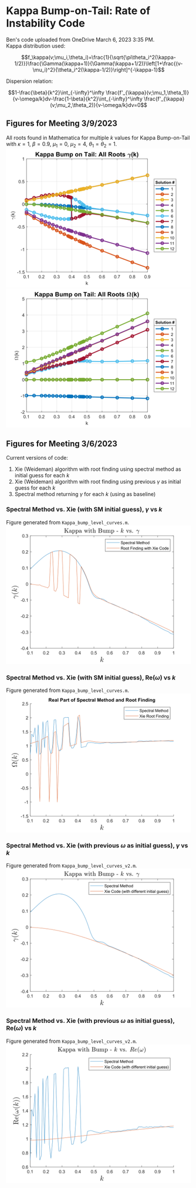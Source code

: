 # Kappa Bump-on-Tail: Rate of Instability Code
Ben's code uploaded from OneDrive March 6, 2023 3:35 PM.  
Kappa distribution used:

$$f_\kappa(v;\mu_i,\theta_i)=\frac{1}{\sqrt{\pi\theta_i^2(\kappa-1/2)}}\frac{\Gamma(\kappa+1)}{\Gamma(\kappa+1/2)}\left[1+\frac{(v-\mu_i)^2}{\theta_i^2(\kappa-1/2)}\right]^{-\kappa-1}$$

Dispersion relation:

$$1-\frac{\beta}{k^2}\int_{-\infty}^\infty \frac{f'_{\kappa}(v;\mu_1,\theta_1)}{v-\omega/k}dv-\frac{1-\beta}{k^2}\int_{-\infty}^\infty \frac{f'_{\kappa}(v;\mu_2,\theta_2)}{v-\omega/k}dv=0$$


## Figures for Meeting 3/9/2023
All roots found in Mathematica for multiple $k$ values for Kappa Bump-on-Tail with $\kappa=1$, $\beta=0.9$, $\mu_1=0$, $\mu_2=4$, $\theta_1=\theta_2=1$.
![](figs/kappaBumpImag_AllRoots.svg)
![](figs/kappaBumpReal_AllRoots.svg)

## Figures for Meeting 3/6/2023
Current versions of code:
1. Xie (Weideman) algorithm with root finding using spectral method as initial guess for each $k$
2. Xie (Weideman) algorithm with root finding using previous $\gamma$ as initial guess for each $k$
3. Spectral method returning $\gamma$ for each $k$ (using as baseline)

### Spectral Method vs. Xie (with SM initial guess), $\gamma$ vs $k$
Figure generated from `Kappa_bump_level_curves.m`.
![](figs/kappaBumpImagXieSM_SMInit.svg)

### Spectral Method vs. Xie (with SM initial guess), $\text{Re}(\omega)$ vs $k$
Figure generated from `Kappa_bump_level_curves.m`.
![](figs/kappaBumpRealXieSM_SMInit.svg)

### Spectral Method vs. Xie (with previous $\omega$ as initial guess), $\gamma$ vs $k$
Figure generated from `Kappa_bump_level_curves_v2.m`.
![](figs/kappaBumpXieSM_PreviousInit.svg)

### Spectral Method vs. Xie (with previous $\omega$ as initial guess), $\text{Re}(\omega)$ vs $k$
Figure generated from `Kappa_bump_level_curves_v2.m`.
![](figs/kappaBumpRealXieSM_PreviousInit.svg)
